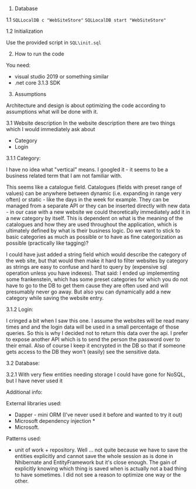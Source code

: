 1. Database 

1.1
`SQLLocalDB c "WebSiteStore"`
`SQLLocalDB start "WebSiteStore"`

1.2 Initialization

Use the provided script in `SQL\init.sql`

2. How to run the code

You need:
* visual studio 2019 or something similar
* .net core 3.1.3 SDK

3. Assumptions

Architecture and design is about optimizing the code according to assumptions what will be done with it.

3.1 Website description
In the website description there are two things which I would immediately ask about
* Category
* Login

3.1.1 Category:

I have no idea what "vertical" means. I googled it - it seems to be a business related term that I am not familiar with.

This seems like a catalogue field. Catalogues (fields with preset range of values) can be anywhere between dynamic (i.e. expanding in range very often) or static - like the days in the week for example.
They can be managed from a separate API or they can be inserted directly with new data - in our case with a new website we could theoretically immediately add it in a new category by itself. This is dependent on what is the meaning of the catalogues and how they are used throughout the application, which is ultimately defined by what is their business logic.
Do we want to stick to basic categories as much as possible or to have as fine categorization as possible (practically like tagging)?

I could have just added a string field which would describe the category of the web site, but that would then make it hard to filter websites by category as strings are easy to confuse and hard to query by (expensive sql operation unless you have indexes).
That said: I ended up implementing some frankenstein, which has some preset categories for which you do not have to go to the DB to get them cause they are often used and will presumably never go away. But also you can dynamically add a new category while saving the website entry.

3.1.2 Login:

I cringed a bit when I saw this one. I assume the websites will be read many times and and the login data will be used in a small percentage of those queries.
So this is why I decided not to return this data over the api.
I prefer to expose another API which is to send the person the password over to their email.
Also of course I keep it encrypted in the DB so that if someone gets access to the DB they won't (easily) see the sensitive data. 


3.2 Database:

3.2.1 With very fiew entities needing storage I could have gone for NoSQL, but I have never used it

Additional info:

External libraries used:
 - Dapper - mini ORM (I've never used it before and wanted to try it out)
 - Microsoft dependency injection *
 - Microsoft.
 
Patterns used:
 - unit of work + repository. Well ... not quite because we have to save the entities explicitly and cannot save the whole session as is done in Nhibernate and EntityFramework but it's close enough. The gain of explicitly knowing which thing is saved when is actually not a bad thing to have sometimes. I did not see a reason to optimize one way or the other.